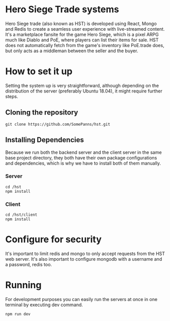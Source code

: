 # Hero Siege Trade systems
Hero Siege trade (also known as HST) is developed using React, Mongo and Redis to create a seamless user experience with live-streamed content. It's a marketplace fansite for the game Hero Siege, which is a pixel ARPG much like Diablo and PoE, where players can list their items for sale. HST does not automatically fetch from the game's inventory like PoE.trade does, but only acts as a middleman between the seller and the buyer.

# How to set it up
Setting the system up is very straightforward, although depending on the distribution of the server (preferably Ubuntu 18.04), it might require further steps.

## Cloning the repository
```
git clone https://github.com/SomePanns/hst.git
```

## Installing Dependencies
Because we run both the backend server and the client server in the same base project directory, they both have their own package configurations and dependencies, which is why we have to install both of them manually.

### Server
```
cd /hst
npm install
```

### Client
```
cd /hst/client
npm install
```

# Configure for security
It's important to limit redis and mongo to only accept requests from the HST web server. It's also important to configure mongodb with a username and a password, redis too.

# Running
For development purposes you can easily run the servers at once in one terminal by executing dev command.
```
npm run dev
```

